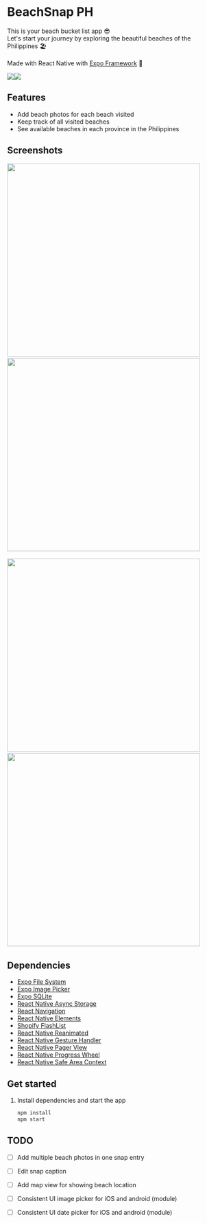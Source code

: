 # BeachSnap PH

This is your beach bucket list app 😎
<br>Let's start your journey by exploring the beautiful beaches of the Philippines 🏖
<br><br>
Made with React Native with [Expo Framework](https://expo.dev/) 🧡

[<img src="https://github.com/kheldiente/beach-snap-app-ph/blob/main/screenshots-and-gifs/download-in-appstore.png">](https://apps.apple.com/ph/app/beachsnap-ph/id6733219848)[<img src="https://github.com/kheldiente/beach-snap-app-ph/blob/main/screenshots-and-gifs/download-in-googlestore.png">](https://play.google.com/store/apps/details?id=com.midien.beachsnapph)


## Features
- Add beach photos for each beach visited
- Keep track of all visited beaches
- See available beaches in each province in the Philippines

## Screenshots
<p float="left">
   <img src="https://github.com/kheldiente/beach-snap-app-ph/blob/main/screenshots-and-gifs/ss-1.jpeg" style="height:450px">
   &nbsp; &nbsp;
   <img src="https://github.com/kheldiente/beach-snap-app-ph/blob/main/screenshots-and-gifs/ss-2.jpeg" style="height:450px">
   &nbsp; &nbsp;
</p>
<p float="left">
   <img src="https://github.com/kheldiente/beach-snap-app-ph/blob/main/screenshots-and-gifs/ss-3.jpeg" style="height:450px">
   &nbsp; &nbsp;
   <img src="https://github.com/kheldiente/beach-snap-app-ph/blob/main/screenshots-and-gifs/ss-4.jpeg" style="height:450px">
   &nbsp; &nbsp;
</p>

## Dependencies

- [Expo File System](https://docs.expo.dev/versions/latest/sdk/filesystem/)
- [Expo Image Picker](https://docs.expo.dev/versions/latest/sdk/imagepicker)
- [Expo SQLite](https://docs.expo.dev/versions/latest/sdk/imagepicker/)
- [React Native Async Storage](https://reactnative.dev/docs/asyncstorage)
- [React Navigation](https://reactnavigation.org/)
- [React Native Elements](https://reactnativeelements.com/)
- [Shopify FlashList](https://github.com/Shopify/flash-list)
- [React Native Reanimated](https://docs.expo.dev/versions/latest/sdk/reanimated/)
- [React Native Gesture Handler](https://docs.expo.dev/versions/latest/sdk/gesture-handler/)
- [React Native Pager View](https://docs.expo.dev/versions/latest/sdk/view-pager/)
- [React Native Progress Wheel](https://github.com/RobertFOConnor/react-native-progress-wheel)
- [React Native Safe Area Context](https://docs.expo.dev/versions/latest/sdk/safe-area-context/)

## Get started

1. Install dependencies and start the app

   ```bash
   npm install
   npm start
   ```
      
## TODO

- [ ] Add multiple beach photos in one snap entry
- [ ] Edit snap caption
- [ ] Add map view for showing beach location
- [ ] Consistent UI image picker for iOS and android (module)
- [ ] Consistent UI date picker for iOS and android (module)

